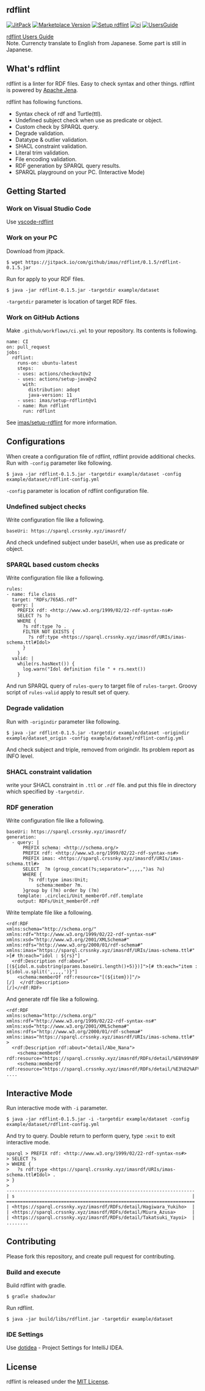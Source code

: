 rdflint
---

[![JitPack](https://jitpack.io/v/imas/rdflint.svg)](https://jitpack.io/#imas/rdflint)
[![Marketplace Version](https://vsmarketplacebadge.apphb.com/version/takemikami.vscode-rdflint.svg "Current Release")](https://marketplace.visualstudio.com/items?itemName=takemikami.vscode-rdflint)
[![Setup rdflint](https://img.shields.io/badge/GitHub_Marketplace-Setup_rdflint-light_green)](https://github.com/marketplace/actions/setup-rdflint)
[![ci](https://github.com/imas/rdflint/actions/workflows/ci.yaml/badge.svg)](https://github.com/imas/rdflint/actions/workflows/ci.yaml)
[![UsersGuide](https://img.shields.io/badge/users_guide-ja-blue)](https://imas.github.io/rdflint/)

[rdflint Users Guide](https://imas.github.io/rdflint/)  
Note. Currencty translate to English from Japanese. Some part is still in Japanese.

## What's rdflint

rdflint is a linter for RDF files. Easy to check syntax and other things. rdflint is powered by [Apache Jena](https://jena.apache.org/).

rdflint has following functions.

- Syntax check of rdf and Turtle(ttl).
- Undefined subject check when use as predicate or object.
- Custom check by SPARQL query.
- Degrade validation.
- Datatype & outlier validation.
- SHACL constraint validation.
- Literal trim validation.
- File encoding validation.
- RDF generation by SPARQL query results.
- SPARQL playground on your PC. (Interactive Mode)

## Getting Started

### Work on Visual Studio Code

Use [vscode-rdflint](vscode-rdflint/README.md)

### Work on your PC

Download from jitpack.

```
$ wget https://jitpack.io/com/github/imas/rdflint/0.1.5/rdflint-0.1.5.jar
```

Run for apply to your RDF files.

```
$ java -jar rdflint-0.1.5.jar -targetdir example/dataset
```

``-targetdir`` parameter is location of target RDF files.

### Work on GitHub Actions

Make ``.github/workflows/ci.yml`` to your repository. Its contents is following.

```
name: CI
on: pull_request
jobs:
  rdflint:
    runs-on: ubuntu-latest
    steps:
    - uses: actions/checkout@v2
    - uses: actions/setup-java@v2
      with:
        distribution: adopt
        java-version: 11
    - uses: imas/setup-rdflint@v1
    - name: Run rdflint
      run: rdflint
```

See [imas/setup-rdflint](https://github.com/imas/setup-rdflint) for more information.

## Configurations

When create a configuration file of rdflint, rdflint provide additional checks. Run with ``-config`` parameter like following.

```
$ java -jar rdflint-0.1.5.jar -targetdir example/dataset -config example/dataset/rdflint-config.yml
```

``-config`` parameter is location of rdflint configuration file.

### Undefined subject checks

Write configuration file like a following.

```
baseUri: https://sparql.crssnky.xyz/imasrdf/
```

And check undefined subject under baseUri, when use as predicate or object.


### SPARQL based custom checks

Write configuration file like a following.

```
rules:
- name: file class
  target: "RDFs/765AS.rdf"
  query: |
    PREFIX rdf: <http://www.w3.org/1999/02/22-rdf-syntax-ns#>
    SELECT ?s ?o
    WHERE {
      ?s rdf:type ?o .
      FILTER NOT EXISTS {
        ?s rdf:type <https://sparql.crssnky.xyz/imasrdf/URIs/imas-schema.ttl#Idol>
      }
    }
  valid: |
    while(rs.hasNext()) {
      log.warn("Idol definition file " + rs.next())
    }
```

And run SPARQL query of ``rules-query`` to target file of ``rules-target``. Groovy script of ``rules-valid`` apply to result set of query.


### Degrade validation

Run with ``-origindir`` parameter like following.

```
$ java -jar rdflint-0.1.5.jar -targetdir example/dataset -origindir example/dataset_origin -config example/dataset/rdflint-config.yml
```

And check subject and triple, removed from origindir. Its problem report as INFO level.


### SHACL constraint validation

write your SHACL constraint in `.ttl` or `.rdf` file.
and put this file in directory which specified by `-targetdir`.


### RDF generation

Write configuration file like a following.

```
baseUri: https://sparql.crssnky.xyz/imasrdf/
generation:
  - query: |
      PREFIX schema: <http://schema.org/>
      PREFIX rdf: <http://www.w3.org/1999/02/22-rdf-syntax-ns#>
      PREFIX imas: <https://sparql.crssnky.xyz/imasrdf/URIs/imas-schema.ttl#>
      SELECT  ?m (group_concat(?s;separator=",,,,,")as ?u)
      WHERE {
        ?s rdf:type imas:Unit;
           schema:member ?m.
      }group by (?m) order by (?m)
    template: .circleci/Unit_memberOf.rdf.template
    output: RDFs/Unit_memberOf.rdf
```

Write template file like a following.

```
<rdf:RDF
xmlns:schema="http://schema.org/"
xmlns:rdf="http://www.w3.org/1999/02/22-rdf-syntax-ns#"
xmlns:xsd="http://www.w3.org/2001/XMLSchema#"
xmlns:rdfs="http://www.w3.org/2000/01/rdf-schema#"
xmlns:imas="https://sparql.crssnky.xyz/imasrdf/URIs/imas-schema.ttl#"
>[# th:each="idol : ${rs}"]
  <rdf:Description rdf:about="[(${idol.m.substring(params.baseUri.length()+5)})]">[# th:each="item : ${idol.u.split(',,,,,')}"]
    <schema:memberOf rdf:resource="[(${item})]"/>
[/]  </rdf:Description>
[/]</rdf:RDF>
```

And generate rdf file like a following.

```
<rdf:RDF
xmlns:schema="http://schema.org/"
xmlns:rdf="http://www.w3.org/1999/02/22-rdf-syntax-ns#"
xmlns:xsd="http://www.w3.org/2001/XMLSchema#"
xmlns:rdfs="http://www.w3.org/2000/01/rdf-schema#"
xmlns:imas="https://sparql.crssnky.xyz/imasrdf/URIs/imas-schema.ttl#"
>
  <rdf:Description rdf:about="detail/Abe_Nana">
    <schema:memberOf rdf:resource="https://sparql.crssnky.xyz/imasrdf/RDFs/detail/%E8%99%B9%E8%89%B2%E3%83%89%E3%83%AA%E3%83%BC%E3%83%9E%E3%83%BC"/>
    <schema:memberOf rdf:resource="https://sparql.crssnky.xyz/imasrdf/RDFs/detail/%E3%82%AF%E3%83%AC%E3%82%A4%E3%83%B3%EF%BC%86%E3%83%90%E3%83%8B%E3%83%BC"/>
....
```


## Interactive Mode

Run interactive mode with ``-i`` parameter.

```
$ java -jar rdflint-0.1.5.jar -i -targetdir example/dataset -config example/dataset/rdflint-config.yml
```

And try to query. Double return to perform query, type ``:exit`` to exit interactive mode.

```
sparql > PREFIX rdf: <http://www.w3.org/1999/02/22-rdf-syntax-ns#>
> SELECT ?s
> WHERE {
>   ?s rdf:type <https://sparql.crssnky.xyz/imasrdf/URIs/imas-schema.ttl#Idol> .
> }
>
---------------------------------------------------------------------
| s                                                                 |
=====================================================================
| <https://sparql.crssnky.xyz/imasrdf/RDFs/detail/Hagiwara_Yukiho>  |
| <https://sparql.crssnky.xyz/imasrdf/RDFs/detail/Miura_Azusa>      |
| <https://sparql.crssnky.xyz/imasrdf/RDFs/detail/Takatsuki_Yayoi>  |
........
```

## Contributing

Please fork this repository, and create pull request for contributing.

### Build and execute

Build rdflint with gradle.

```
$ gradle shadowJar
```

Run rdflint.

```
$ java -jar build/libs/rdflint.jar -targetdir example/dataset
```

### IDE Settings

Use [dotidea](https://github.com/imas/rdflint/tree/dotidea) - Project Settings for IntelliJ IDEA.

## License

rdflint is released under the [MIT License](https://github.com/imas/rdflint/blob/master/LICENSE).
